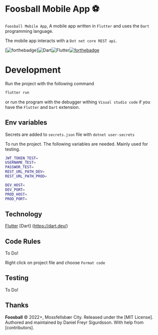 # Foosball Mobile App ⚽

`Foosball Mobile App`, A mobile app written in `Flutter` and uses the `Dart` programming language.

The mobile app interacts with a `Dot net core REST api`.

[![forthebadge](http://forthebadge.com/images/badges/built-with-love.svg)]![Dart](https://img.shields.io/badge/dart-%230175C2.svg?style=for-the-badge&logo=dart&logoColor=white)![Flutter](https://img.shields.io/badge/Flutter-%2302569B.svg?style=for-the-badge&logo=Flutter&logoColor=white)[![forthebadge](http://forthebadge.com/images/badges/makes-people-smile.svg)](http://forthebadge.com)
</div>

# Development

Run the project with the following command
```sh
flutter run
```

or run the program with the debugger withing `Visual studio code` if you have the `Flutter` and `Dart` extension.


## Env variables

Secrets are added to `secrets.json` file with `dotnet user-secrets`

To run the project. The following variables are needed. Mainly used for testing.

```bash
JWT_TOKEN_TEST=
USERNAME_TEST=
PASSWOR_TEST=
REST_URL_PATH_DEV=
REST_URL_PATH_PROD=

DEV_HOST=
DEV_PORT=
PROD_HOST=
PROD_PORT=

```

## Technology

[Flutter](https://flutter.dev/)
[Dart] (https://dart.dev/)

## Code Rules

To Do!

Right click on project file and choose `Format code`

## Testing

To Do!

## Thanks

**Foosball** © 2022+, Mossfellsbær City. Released under the [MIT License].<br>
Authored and maintained by Daniel Freyr Sigurdsson. With help from [contributors].